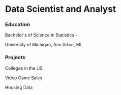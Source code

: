 # Data Scientist and Analyst

### Education
Bachelor's of Science in Statistics - 

University of Michigan, Ann Arbor, MI

### Projects
Colleges in the US

Video Game Sales

Housing Data
